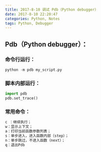 ```yaml
---
title: 2017-8-10 调试 Pdb（Python debugger）
date: 2017-8-10 22:20:47
categories: Python, Notes
tags: Python, Debugger
---
```

## Pdb（Python debugger）：
### 命令行运行：
```python
python -m pdb my_script.py
```
<!--more-->
### 脚本内部运行：
```python
import pdb
pdb.set_trace()
```
### 常用命令：
```python 
c ：继续执行；
w：显示上下文；
a：打印当前函数参数列表；
s：单步进入，进入函数内部（step）；
n：单步跳过，不进入函数（next）；
q：退出Pdb
```